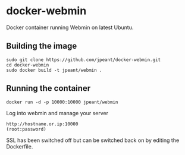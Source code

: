 # docker-webmin
Docker container running Webmin on latest Ubuntu.

## Building the image
```
sudo git clone https://github.com/jpeant/docker-webmin.git
cd docker-webmin
sudo docker build -t jpeant/webmin .
```

## Running the container
```
docker run -d -p 10000:10000 jpeant/webmin
```

Log into webmin and manage your server
```
http://hostname.or.ip:10000
(root:password)
```

SSL has been switched off but can be switched back on by editing the Dockerfile.
